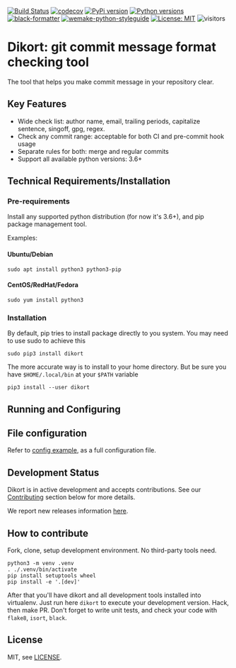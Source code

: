 [![Build Status](https://travis-ci.com/weastur/dikort.svg?branch=main)](https://travis-ci.com/weastur/dikort)
[![codecov](https://codecov.io/gh/weastur/dikort/branch/main/graph/badge.svg)](https://codecov.io/gh/weastur/dikort)
[![PyPi version](https://img.shields.io/pypi/v/dikort.svg)](https://pypi.org/project/dikort/)
[![Python versions](https://img.shields.io/pypi/pyversions/dikort)](https://pypi.org/project/dikort/)
[![black-formatter](https://img.shields.io/badge/code%20style-black-000000.svg)](https://github.com/psf/black)
[![wemake-python-styleguide](https://img.shields.io/badge/style-wemake-000000.svg)](https://github.com/wemake-services/wemake-python-styleguide)
[![License: MIT](https://img.shields.io/badge/License-MIT-yellow.svg)](https://opensource.org/licenses/MIT)
![visitors](https://visitor-badge.glitch.me/badge?page_id=weastur.dikort)

# Dikort: git commit message format checking tool

The tool that helps you make commit message in your repository clear.

## Key Features

* Wide check list: author name, email, trailing periods, capitalize sentence, singoff, gpg, regex.
* Check any commit range: acceptable for both CI and pre-commit hook usage
* Separate rules for both: merge and regular commits
* Support all available python versions: 3.6+

## Technical Requirements/Installation

### Pre-requirements
Install any supported python distribution (for now it's 3.6+), and pip package management tool.

Examples:

#### Ubuntu/Debian
```shell
sudo apt install python3 python3-pip
```

#### CentOS/RedHat/Fedora
```shell
sudo yum install python3
```

### Installation

By default, pip tries to install package directly to you system. You may need to use sudo to achieve this

```shell
sudo pip3 install dikort
```

The more accurate way is to install to your home directory. But be sure you have `$HOME/.local/bin` at your `$PATH` variable 
```shell
pip3 install --user dikort
```

## Running and Configuring

## File configuration

Refer to [config example](./dikort.example.cfg), as a full configuration file.

## Development Status

Dikort is in active development and accepts contributions. See our [Contributing](#how-to-contribute) section below for more details.

We report new releases information [here](https://github.com/weastur/dikort/releases).

## How to contribute

Fork, clone, setup development environment. No third-party tools need.

```shell
python3 -m venv .venv
. ./.venv/bin/activate
pip install setuptools wheel
pip install -e '.[dev]'
```

After that you'll have dikort and all development tools installed into virtualenv. Just run here `dikort` to execute your development version.
Hack, then make PR. Don't forget to write unit tests, and check your code with `flake8`, `isort`, `black`.   

## License

MIT, see [LICENSE](./LICENSE).
